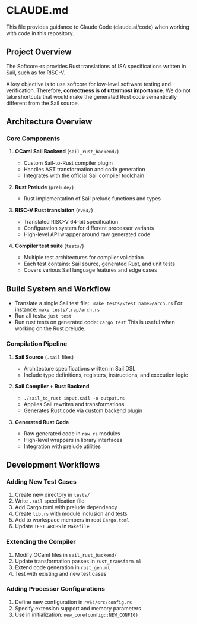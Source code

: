 # CLAUDE.md

This file provides guidance to Claude Code (claude.ai/code) when working with code in this repository.

## Project Overview

The Softcore-rs provides Rust translations of ISA specifications written in Sail, such as for RISC-V.

A key objective is to use softcore for low-level software testing and verification. Therefore, **correctness is of uttermost importance**. We do not take shortcuts that would make the generated Rust code semantically different from the Sail source.

## Architecture Overview

### Core Components

1. **OCaml Sail Backend** (`sail_rust_backend/`)
   - Custom Sail-to-Rust compiler plugin
   - Handles AST transformation and code generation
   - Integrates with the official Sail compiler toolchain

2. **Rust Prelude** (`prelude/`)
   -  Rust implementation of Sail prelude functions and types

3. **RISC-V Rust translation** (`rv64/`)
   - Translated RISC-V 64-bit specification
   - Configuration system for different processor variants
   - High-level API wrapper around raw generated code

4. **Compiler test suite** (`tests/`)
   - Multiple test architectures for compiler validation
   - Each test contains: Sail source, generated Rust, and unit tests
   - Covers various Sail language features and edge cases

## Build System and Workflow

- Translate a single Sail test file: ` make tests/<test_name>/arch.rs`
  For instance: `make tests/trap/arch.rs`
- Run all tests: `just test`
- Run rust tests on generated code: `cargo test`
  This is useful when working on the Rust prelude.

### Compilation Pipeline

1. **Sail Source** (`.sail` files)
   - Architecture specifications written in Sail DSL
   - Include type definitions, registers, instructions, and execution logic

2. **Sail Compiler + Rust Backend**
   - `./sail_to_rust input.sail -o output.rs`
   - Applies Sail rewrites and transformations
   - Generates Rust code via custom backend plugin

3. **Generated Rust Code**
   - Raw generated code in `raw.rs` modules
   - High-level wrappers in library interfaces
   - Integration with prelude utilities

## Development Workflows

### Adding New Test Cases
1. Create new directory in `tests/`
2. Write `.sail` specification file
3. Add Cargo.toml with prelude dependency
4. Create `lib.rs` with module inclusion and tests
5. Add to workspace members in root `Cargo.toml`
6. Update `TEST_ARCHS` in `Makefile`

### Extending the Compiler
1. Modify OCaml files in `sail_rust_backend/`
2. Update transformation passes in `rust_transform.ml`
3. Extend code generation in `rust_gen.ml`
4. Test with existing and new test cases

### Adding Processor Configurations
1. Define new configuration in `rv64/src/config.rs`
2. Specify extension support and memory parameters
3. Use in initialization: `new_core(config::NEW_CONFIG)`

